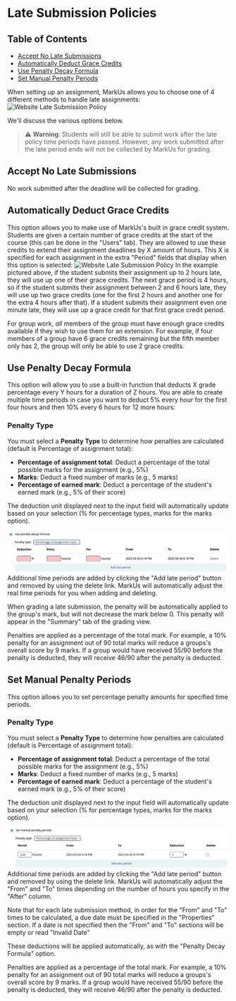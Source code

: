 # Late Submission Policies

## Table of Contents

- [Accept No Late Submissions](#accept-no-late-submissions)
- [Automatically Deduct Grace Credits](#automatically-deduct-grace-credits)
- [Use Penalty Decay Formula](#use-penalty-decay-formula)
- [Set Manual Penalty Periods](#set-manual-penalty-periods)

When setting up an assignment, MarkUs allows you to choose one of 4 different methods to handle late assignments:
![Website Late Submission Policy](images/late-submission-policy-options.png)

We'll discuss the various options below.

> :warning: **Warning**: Students will still be able to submit work after the late policy time periods have passed. However, any work submitted after the late period ends will not be collected by MarkUs for grading.

## Accept No Late Submissions

No work submitted after the deadline will be collected for grading.

## Automatically Deduct Grace Credits

This option allows you to make use of MarkUs's built in grace credit system.
Students are given a certain number of grace credits at the start of the course (this can be done in the "Users" tab). They are allowed to use these credits to extend their assignment deadlines by X amount of hours. This X is specified for each assignment in the extra "Period" fields that display when this option is selected:
![Website Late Submission Policy](images/late-submission-policy-grace-credit.png)
In the example pictured above, if the student submits their assignment up to 2 hours late, they will use up one of their grace credits. The next grace period is 4 hours, so if the student submits their assignment between 2 and 6 hours late, they will use up two grace credits (one for the first 2 hours and another one for the extra 4 hours after that). If a student submits their assignment even one minute late, they will use up a grace credit for that first grace credit period.

For group work, *all* members of the group must have enough grace credits available if they wish to use them for an extension. For example, if four members of a group have 6 grace credits remaining but the fifth member only has 2, the group will only be able to use 2 grace credits.

## Use Penalty Decay Formula

This option will allow you to use a built-in function that deducts X grade percentage every Y hours for a duration of Z hours. You are able to create multiple time periods in case you want to deduct 5% every hour for the first four hours and then 10% every 6 hours for 12 more hours:

### Penalty Type

You must select a **Penalty Type** to determine how penalties are calculated (default is Percentage of assignment total):
- **Percentage of assignment total**: Deduct a percentage of the total possible marks for the assignment (e.g., 5%)
- **Marks**: Deduct a fixed number of marks (e.g., 5 marks)
- **Percentage of earned mark**: Deduct a percentage of the student's earned mark (e.g., 5% of their score)

The deduction unit displayed next to the input field will automatically update based on your selection (% for percentage types, marks for the marks option).

![Website Penalty Decay Formula](images/late-submission-policy-penalty-decay-formula.png)
Additional time periods are added by clicking the "Add late period" button and removed by using the delete link. MarkUs will automatically adjust the real time periods for you when adding and deleting.

When grading a late submission, the penalty will be automatically applied to the group's mark, but will not decrease the mark below 0. This penalty will appear in the "Summary" tab of the grading view.

Penalties are applied as a percentage of the total mark. For example, a 10% penalty for an assignment out of 90 total marks will reduce a groups's overall score by 9 marks. If a group would have received 55/90 before the penalty is deducted, they will receive 46/90 after the penalty is deducted.

## Set Manual Penalty Periods

This option allows you to set percentage penalty amounts for specified time periods.

### Penalty Type

You must select a **Penalty Type** to determine how penalties are calculated (default is Percentage of assignment total):
- **Percentage of assignment total**: Deduct a percentage of the total possible marks for the assignment (e.g., 5%)
- **Marks**: Deduct a fixed number of marks (e.g., 5 marks)
- **Percentage of earned mark**: Deduct a percentage of the student's earned mark (e.g., 5% of their score)

The deduction unit displayed next to the input field will automatically update based on your selection (% for percentage types, marks for the marks option).

![Website Manual Penalty Periods](images/late-submission-policy-penalty-period.png)
Additional time periods are added by clicking the "Add late period" button and removed by using the delete link. MarkUs will automatically adjust the "From" and "To" times depending on the number of hours you specify in the "After" column.

Note that for each late submission method, in order for the "From" and "To" times to be calculated, a due date must be specified in the "Properties" section. If a date is not specified then the "From" and "To" sections will be empty or read "Invalid Date"

These deductions will be applied automatically, as with the "Penalty Decay Formula" option.

Penalties are applied as a percentage of the total mark. For example, a 10% penalty for an assignment out of 90 total marks will reduce a groups's overall score by 9 marks. If a group would have received 55/90 before the penalty is deducted, they will receive 46/90 after the penalty is deducted.
